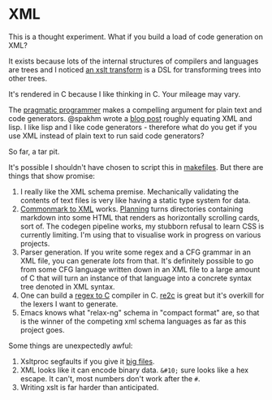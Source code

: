 # XML

This is a thought experiment. What if you build a load of code generation on XML?

It exists because lots of the internal structures of compilers and languages are trees and I noticed [an xslt transform](https://en.wikipedia.org/wiki/XSLT) is a DSL for transforming trees into other trees.

It's rendered in C because I like thinking in C. Your mileage may vary.

The [pragmatic programmer](https://pragprog.com/titles/tpp20/the-pragmatic-programmer-20th-anniversary-edition/) makes a compelling argument for plain text and code generators. @spakhm wrote a [blog post](https://www.defmacro.org/ramblings/lisp.html) roughly equating XML and lisp. I like lisp and I like code generators - therefore what do you get if you use XML instead of plain text to run said code generators?

So far, a tar pit.

It's possible I shouldn't have chosen to script this in [makefiles](makefile). But there are things that show promise:

1. I really like the XML schema premise. Mechanically validating the contents of text files is very like having a static type system for data.
2. [Commonmark to XML](https://github.com/commonmark/cmark) works. [Planning](Planning) turns directories containing markdown into some HTML that renders as horizontally scrolling cards, sort of. The codegen pipeline works, my stubborn refusal to learn CSS is currently limiting. I'm using that to visualise work in progress on various projects.
3. Parser generation. If you write some regex and a CFG grammar in an XML file, you can generate _lots_ from that. It's definitely possible to go from some CFG language written down in an XML file to a large amount of C that will turn an instance of that language into a concrete syntax tree denoted in XML syntax.
4. One can build a [regex to C](regex) compiler in C. [re2c](https://github.com/skvadrik/re2c) is great but it's overkill for the lexers I want to generate.
5. Emacs knows what "relax-ng" schema in "compact format" are, so that is the winner of the competing xml schema languages as far as this project goes. 

Some things are unexpectedly awful:
1. Xsltproc segfaults if you give it [big files](subtransforms/pretty.xsl).
2. XML looks like it can encode binary data. `&#10;` sure looks like a hex escape. It can't, most numbers don't work after the `#`.
3. Writing xslt is far harder than anticipated.
